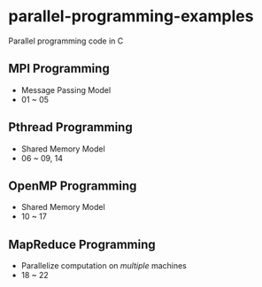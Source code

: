 # parallel-programming-examples
Parallel programming code in C

## MPI Programming
- Message Passing Model
- 01 ~ 05

## Pthread Programming
- Shared Memory Model
- 06 ~ 09, 14

## OpenMP Programming
 - Shared Memory Model
 - 10 ~ 17

## MapReduce Programming
 - Parallelize computation on *multiple* machines
 - 18 ~ 22
